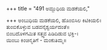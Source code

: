 +++
title = "491 ಅಮ್ಬುಧಿಯ ಮಡಕೆಯಲಿ,"

+++
ಅಂಬುಧಿಯ ಮಡಕೆಯಲಿ, ಹೊಂಬಿಸಿಲ ಕಿಟಿಕಿಯಲಿ।  
ತುಂಬಿಕೊಳ್ಳುವ ಬಡವನೈಶ್ವರ್ಯದಂತೆ॥  
ಬಿಂಬದೊಳಗಮಿತ ಸತ್ತ್ವವ ಪಿಡಿದಿಡುವ ಭಕ್ತಿ-।  
ಯಿಂಬು ಕಿಂಚಿನ್ಮತಿಗೆ - ಮಂಕುತಿಮ್ಮ॥  
